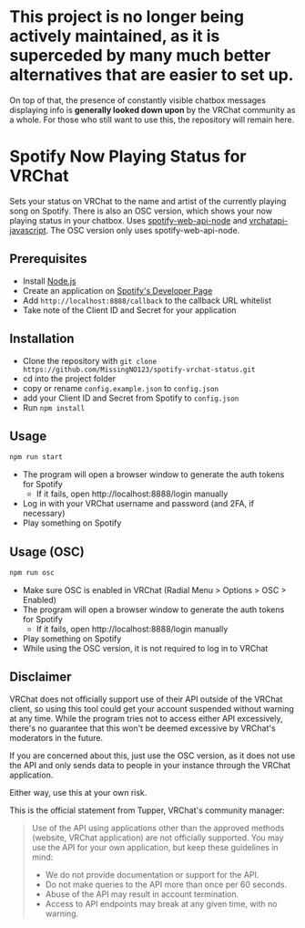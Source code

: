 # **This project is no longer being actively maintained, as it is superceded by many much better alternatives that are easier to set up.**
On top of that, the presence of constantly visible chatbox messages displaying info is **generally looked down upon** by the VRChat community as a whole. For those who still want to use this, the repository will remain here.

# Spotify Now Playing Status for VRChat

Sets your status on VRChat to the name and artist of the currently playing song on Spotify.
There is also an OSC version, which shows your now playing status in your chatbox.
Uses [spotify-web-api-node](https://github.com/thelinmichael/spotify-web-api-node) and [vrchatapi-javascript](https://github.com/vrchatapi/vrchatapi-javascript).
The OSC version only uses spotify-web-api-node.

## Prerequisites
- Install [Node.js](https://nodejs.org)
- Create an application on [Spotify's Developer Page](https://developer.spotify.com/dashboard/applications)
- Add `http://localhost:8888/callback` to the callback URL whitelist
- Take note of the Client ID and Secret for your application

## Installation
- Clone the repository with `git clone https://github.com/MissingNO123/spotify-vrchat-status.git`
- cd into the project folder
- copy or rename `config.example.json` to `config.json`
- add your Client ID and Secret from Spotify to `config.json`
- Run `npm install`

## Usage
```bash
npm run start
```
- The program will open a browser window to generate the auth tokens for Spotify
  - If it fails, open http://localhost:8888/login manually
- Log in with your VRChat username and password (and 2FA, if necessary)
- Play something on Spotify

## Usage (OSC)
```bash
npm run osc
```
- Make sure OSC is enabled in VRChat (Radial Menu > Options > OSC > Enabled)
- The program will open a browser window to generate the auth tokens for Spotify
  - If it fails, open http://localhost:8888/login manually
- Play something on Spotify
- While using the OSC version, it is not required to log in to VRChat

## Disclaimer

VRChat does not officially support use of their API outside of the VRChat client, 
so using this tool could get your account suspended without warning at any time. 
While the program tries not to access either API excessively, 
there's no guarantee that this won't be deemed excessive by VRChat's moderators in the future.

If you are concerned about this, just use the OSC version, as it does not use the API and only sends data to people in your instance through the VRChat application.

Either way, use this at your own risk.

This is the official statement from Tupper, VRChat's community manager:

> Use of the API using applications other than the approved methods (website, VRChat application) are not officially supported. You may use the API for your own application, but keep these guidelines in mind:
> * We do not provide documentation or support for the API.
> * Do not make queries to the API more than once per 60 seconds.
> * Abuse of the API may result in account termination.
> * Access to API endpoints may break at any given time, with no warning.
